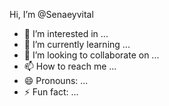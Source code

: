  Hi, I’m @Senaeyvital
- 👀 I’m interested in ...
- 🌱 I’m currently learning ...
- 💞️ I’m looking to collaborate on ...
- 📫 How to reach me ...
- 😄 Pronouns: ...
- ⚡ Fun fact: ...

<!---
Senaeyvital/Senaeyvital is a ✨ special ✨ repository because its `README.md` (this file) appears on your GitHub profile.
You can click the Preview link to take a look at your changes.
--->
